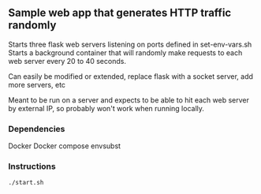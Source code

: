 ## Sample web app that generates HTTP traffic randomly

Starts three flask web servers listening on ports defined in set-env-vars.sh
Starts a background container that will randomly make requests to each web server every 20 to 40 seconds.

Can easily be modified or extended, replace flask with a socket server, add more servers, etc

Meant to be run on a server and expects to be able to hit each web server by external IP, so probably won't work when running locally.

### Dependencies

Docker
Docker compose
envsubst

### Instructions

```bash
./start.sh
```
